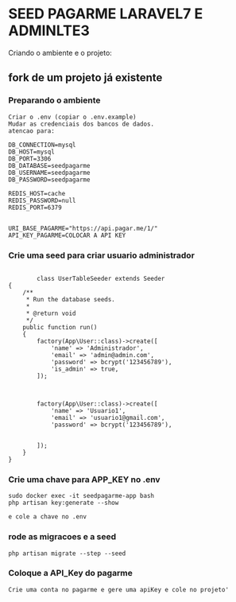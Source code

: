 # SEED PAGARME LARAVEL7 E ADMINLTE3
Criando o ambiente e o projeto:

## fork de um projeto já existente


### Preparando o ambiente
```
Criar o .env (copiar o .env.example)
Mudar as credenciais dos bancos de dados. 
atencao para:

DB_CONNECTION=mysql
DB_HOST=mysql
DB_PORT=3306
DB_DATABASE=seedpagarme
DB_USERNAME=seedpagarme
DB_PASSWORD=seedpagarme

REDIS_HOST=cache
REDIS_PASSWORD=null
REDIS_PORT=6379


URI_BASE_PAGARME="https://api.pagar.me/1/"
API_KEY_PAGARME=COLOCAR A API KEY
```

### Crie uma seed para criar usuario administrador
```

        class UserTableSeeder extends Seeder
{
    /**
     * Run the database seeds.
     *
     * @return void
     */
    public function run()
    {
        factory(App\User::class)->create([
            'name' => 'Administrador',
            'email' => 'admin@admin.com',
            'password' => bcrypt('123456789'),
            'is_admin' => true,
        ]);



        factory(App\User::class)->create([
            'name' => 'Usuario1',
            'email' => 'usuario1@gmail.com',
            'password' => bcrypt('123456789'),

            
        ]);
    }
}
```

### Crie uma chave para APP_KEY no .env
```
sudo docker exec -it seedpagarme-app bash
php artisan key:generate --show

e cole a chave no .env
```


### rode as migracoes e a seed


```
php artisan migrate --step --seed

```


### Coloque a API_Key do pagarme
`Crie uma conta no pagarme e gere uma apiKey e cole no projeto'`
 



